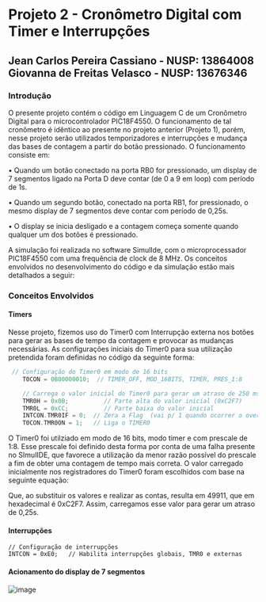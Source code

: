 # Projeto 2 - Cronômetro Digital com Timer e Interrupções

## Jean Carlos Pereira Cassiano - NUSP: 13864008 <br> Giovanna de Freitas Velasco - NUSP: 13676346

### Introdução

O presente projeto contém o código em Linguagem C de um Cronômetro Digital para o microcontrolador PIC18F4550. O funcionamento de tal cronômetro é idêntico
ao presente no projeto anterior (Projeto 1), porém, nesse projeto serão utilizados temporizadores e interrupções e mudança das bases de contagem a partir do 
botão pressionado. O funcionamento consiste em:

• Quando um botão conectado na porta RB0 for pressionado, um display de 7 segmentos ligado na Porta D deve contar (de 0 a 9 em loop) com período de 1s.

• Quando um segundo botão, conectado na porta RB1, for pressionado, o mesmo display de 7 segmentos deve contar com período de 0,25s.

• O display se inicia desligado e a contagem começa somente quando qualquer um dos botões é pressionado.

A simulação foi realizada no software SimulIde, com o microprocessador PIC18F4550 com uma frequência de clock de 8 MHz. Os conceitos envolvidos no desenvolvimento
do código e da simulação estão mais detalhados a seguir:

### Conceitos Envolvidos

#### Timers

Nesse projeto, fizemos uso do Timer0 com Interrupção externa nos botões para gerar as bases de tempo da contagem e provocar as mudanças necessárias.
As configurações iniciais do Timer0 para sua utilização pretendida foram definidas no código da seguinte forma:

``` C
 // Configuração do Timer0 em modo de 16 bits
    T0CON = 0B00000010;  // TIMER_OFF, MOD_16BITS, TIMER, PRES_1:8

    // Carrega o valor inicial do Timer0 para gerar um atraso de 250 ms
    TMR0H = 0x0B;          // Parte alta do valor inicial (0xC2F7)
    TMR0L = 0xCC;          // Parte baixa do valor inicial
    INTCON.TMR0IF = 0;  // Zera a Flag  (vai p/ 1 quando ocorrer o overflow)
    T0CON.TMR0ON = 1;   // Liga o TIMER0
```

O Timer0 foi utilziado em modo de 16 bits, modo timer e com prescale de 1:8. Esse prescale foi definido desta forma por conta de uma falha presente no SImulIDE, que
 favorece a utilização da menor razão possível do prescale a fim de obter uma contagem de tempo mais correta. O valor carregado inicialmente nos registradores
 do Timer0 foram escolhidos com base na seguinte equação:


 Que, ao substituir os valores e realizar as contas, resulta em 49911, que em hexadecimal é 0xC2F7. Assim, carregamos esse valor para gerar um atraso de 0,25s.

#### Interrupções


    // Configuração de interrupções
    INTCON = 0xE0;   // Habilita interrupções globais, TMR0 e externas

#### Acionamento do display de 7 segmentos

![image](https://github.com/user-attachments/assets/2231bdae-8a3c-4e54-baf9-52cdbed33283)




